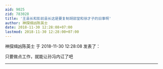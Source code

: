 ```yaml
---
aid: 9025
zid: 783028
title: '王县长和彭前县长这是要复制胡部堂和徐才子的旧事啊'
author: 神探缉凶陈英士
date: 2018-11-30 12:28:08+07:00
lastmod: 2018-11-30 12:28:00+07:00
---
```


神探缉凶陈英士 于 2018-11-30 12:28:08 发表了：

只要做点工作，就能让孙冯内讧了吧

---------

